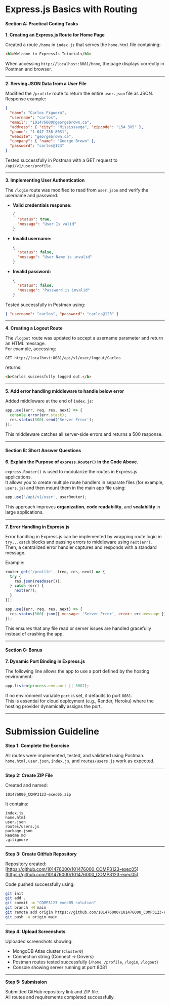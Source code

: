 # Express.js Basics with Routing

#### Section A: Practical Coding Tasks

**1. Creating an Express.js Route for Home Page**

Created a route `/home` in `index.js` that serves the `home.html` file containing:

```html
<h1>Welcome to ExpressJs Tutorial</h1>
```

When accessing `http://localhost:8081/home`, the page displays correctly in Postman and browser.

---

**2. Serving JSON Data from a User File**

Modified the `/profile` route to return the entire `user.json` file as JSON.  
Response example:

```json
{
  "name": "Carlos Figuera",
  "username": "carlos",
  "email": "101476000@georgebrown.ca",
  "address": { "city": "Mississauga", "zipcode": "L5A 3X5" },
  "phone": "1-647-736-8031",
  "website": "georgebrown.ca",
  "company": { "name": "George Brown" },
  "password": "carlos@123"
}
```

Tested successfully in Postman with a GET request to `/api/v1/user/profile`.

---

**3. Implementing User Authentication**

The `/login` route was modified to read from `user.json` and verify the username and password.

- **Valid credentials response:**
  ```json
  {
    "status": true,
    "message": "User Is valid"
  }
  ```

- **Invalid username:**
  ```json
  {
    "status": false,
    "message": "User Name is invalid"
  }
  ```

- **Invalid password:**
  ```json
  {
    "status": false,
    "message": "Password is invalid"
  }
  ```

Tested successfully in Postman using:
```json
{ "username": "carlos", "password": "carlos@123" }
```

---

**4. Creating a Logout Route**

The `/logout` route was updated to accept a username parameter and return an HTML message.  
For example, accessing:

`GET http://localhost:8081/api/v1/user/logout/Carlos`  

returns:

```html
<b>Carlos successfully logged out.</b>
```

---

**5. Add error handling middleware to handle below error**

Added middleware at the end of `index.js`:

```js
app.use((err, req, res, next) => {
  console.error(err.stack);
  res.status(500).send('Server Error');
});
```

This middleware catches all server-side errors and returns a 500 response.

---

#### Section B: Short Answer Questions

**6. Explain the Purpose of `express.Router()` in the Code Above.**

`express.Router()` is used to modularize the routes in Express.js applications.  
It allows you to create multiple route handlers in separate files (for example, `users.js`) and then mount them in the main app file using:

```js
app.use('/api/v1/user', userRouter);
```

This approach improves **organization**, **code readability**, and **scalability** in large applications.

---

**7. Error Handling in Express.js**

Error handling in Express.js can be implemented by wrapping route logic in `try...catch` blocks and passing errors to middleware using `next(err)`.  
Then, a centralized error handler captures and responds with a standard message.

Example:

```js
router.get('/profile', (req, res, next) => {
  try {
    res.json(readUser());
  } catch (err) {
    next(err);
  }
});

app.use((err, req, res, next) => {
  res.status(500).json({ message: 'Server Error', error: err.message });
});
```

This ensures that any file read or server issues are handled gracefully instead of crashing the app.

---

#### Section C: Bonus

**7. Dynamic Port Binding in Express.js**

The following line allows the app to use a port defined by the hosting environment:

```js
app.listen(process.env.port || 8081);
```

If no environment variable `port` is set, it defaults to port `8081`.  
This is essential for cloud deployment (e.g., Render, Heroku) where the hosting provider dynamically assigns the port.

---

# Submission Guideline

**Step 1: Complete the Exercise**

All routes were implemented, tested, and validated using Postman.  
`home.html`, `user.json`, `index.js`, and `routes/users.js` work as expected.

---

**Step 2: Create ZIP File**

Created and named:
```
101476000_COMP3123-exec05.zip
```

It contains:
```
index.js
home.html
user.json
routes/users.js
package.json
Readme.md
.gitignore
```

---

**Step 3: Create GitHub Repository**

Repository created:  
[https://github.com/101476000/101476000_COMP3123-exec05](https://github.com/101476000/101476000_COMP3123-exec05)

Code pushed successfully using:
```bash
git init
git add .
git commit -m "COMP3123 exec05 solution"
git branch -M main
git remote add origin https://github.com/101476000/101476000_COMP3123-exec05.git
git push -u origin main
```

---

**Step 4: Upload Screenshots**

Uploaded screenshots showing:
- MongoDB Atlas cluster (`Cluster0`)
- Connection string (Connect → Drivers)
- Postman routes tested successfully (`/home`, `/profile`, `/login`, `/logout`)
- Console showing server running at port 8081

---

**Step 5: Submission**

Submitted GitHub repository link and ZIP file.  
All routes and requirements completed successfully.
